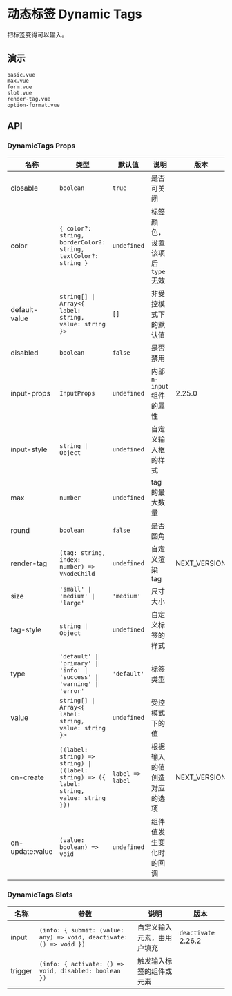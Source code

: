 # 动态标签 Dynamic Tags

把标签变得可以输入。

## 演示

```demo
basic.vue
max.vue
form.vue
slot.vue
render-tag.vue
option-format.vue
```

## API

### DynamicTags Props

| 名称 | 类型 | 默认值 | 说明 | 版本 |
| --- | --- | --- | --- | --- |
| closable | `boolean` | `true` | 是否可关闭 |  |
| color | `{ color?: string, borderColor?: string, textColor?: string }` | `undefined` | 标签颜色，设置该项后 `type` 无效 |  |
| default-value | `string[] \| Array<{ label: string, value: string }>` | `[]` | 非受控模式下的默认值 |  |
| disabled | `boolean` | `false` | 是否禁用 |  |
| input-props | `InputProps` | `undefined` | 内部 `n-input` 组件的属性 | 2.25.0 |
| input-style | `string \| Object` | `undefined` | 自定义输入框的样式 |  |
| max | `number` | `undefined` | tag 的最大数量 |  |
| round | `boolean` | `false` | 是否圆角 |  |
| render-tag | `(tag: string, index: number) => VNodeChild` | `undefined` | 自定义渲染 tag | NEXT_VERSION |
| size | `'small' \| 'medium' \| 'large'` | `'medium'` | 尺寸大小 |  |
| tag-style | `string \| Object` | `undefined` | 自定义标签的样式 |  |
| type | `'default' \| 'primary' \| 'info' \| 'success' \| 'warning' \| 'error'` | `'default'` | 标签类型 |  |
| value | `string[] \| Array<{ label: string, value: string }>` | `undefined` | 受控模式下的值 |  |
| on-create | `((label: string) => string) \| ((label: string) => ({ label: string, value: string }))` | `label => label` | 根据输入的值创造对应的选项 | NEXT_VERSION |
| on-update:value | `(value: boolean) => void` | `undefined` | 组件值发生变化时的回调 |  |

### DynamicTags Slots

| 名称 | 参数 | 说明 | 版本 |
| --- | --- | --- | --- |
| input | `(info: { submit: (value: any) => void, deactivate: () => void })` | 自定义输入元素，由用户填充 | `deactivate` 2.26.2 |
| trigger | `(info: { activate: () => void, disabled: boolean })` | 触发输入标签的组件或元素 |  |
